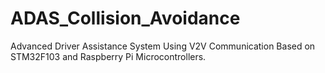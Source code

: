 # ADAS_Collision_Avoidance
Advanced Driver Assistance System Using V2V Communication Based on STM32F103 and Raspberry Pi Microcontrollers.
